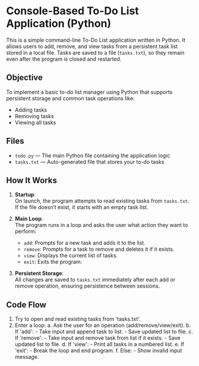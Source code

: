 #  Console-Based To-Do List Application (Python)

This is a simple command-line To-Do List application written in Python. It allows users to add, remove, and view tasks from a persistent task list stored in a local file. Tasks are saved to a file (`tasks.txt`), so they remain even after the program is closed and restarted.

## Objective
To implement a basic to-do list manager using Python that supports persistent storage and common task operations like:

- Adding tasks
- Removing tasks
- Viewing all tasks

## Files
- `todo.py` — The main Python file containing the application logic
- `tasks.txt` — Auto-generated file that stores your to-do tasks

## How It Works
1. **Startup**:  
   On launch, the program attempts to read existing tasks from `tasks.txt`. If the file doesn’t exist, it starts with an empty task list.

2. **Main Loop**:  
   The program runs in a loop and asks the user what action they want to perform:
   - `add`: Prompts for a new task and adds it to the list.
   - `remove`: Prompts for a task to remove and deletes it if it exists.
   - `view`: Displays the current list of tasks.
   - `exit`: Exits the program.

3. **Persistent Storage**:  
   All changes are saved to `tasks.txt` immediately after each add or remove operation, ensuring persistence between sessions.

## Code Flow
1. Try to open and read existing tasks from 'tasks.txt'.
2. Enter a loop:
    a. Ask the user for an operation (add/remove/view/exit).
    b. If 'add':
        - Take input and append task to list.
        - Save updated list to file.
    c. If 'remove':
        - Take input and remove task from list if it exists.
        - Save updated list to file.
    d. If 'view':
        - Print all tasks in a numbered list.
    e. If 'exit':
        - Break the loop and end program.
    f. Else:
        - Show invalid input message.
